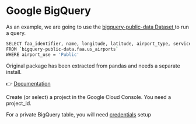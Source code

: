 # Google BigQuery
As an example, we are going to use the <a href="https://console.cloud.google.com/bigquery?project=bigquery-public-data&page=project">bigquery-public-data Dataset </a>to run a query.


```bash
SELECT faa_identifier, name, longitude, latitude, airport_type, service_city, country
FROM `bigquery-public-data.faa.us_airports`
WHERE airport_use = 'Public'
```

Original package has been extracted from pandas and needs a separate install.

👉 <a href="https://pandas-gbq.readthedocs.io/en/latest/">Documentation</a>

Create (or select) a project in the Google Cloud Console. You need a project_id.

For a private BigQuery table, you will need <a href="https://pandas-gbq.readthedocs.io/en/stable/howto/authentication.html">credentials</a> setup

